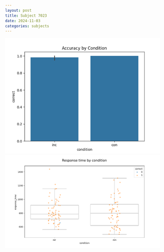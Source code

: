```yaml
---
layout: post
title: Subject 7023
date: 2024-11-03
categories: subjects
---
```


![](data/7023/run-24/7023_NF_acc.png)
![](data/7023/run-24/7023_NF_rt.png)
